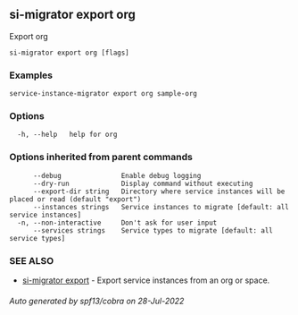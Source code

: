 ## si-migrator export org

Export org

```
si-migrator export org [flags]
```

### Examples

```
service-instance-migrator export org sample-org
```

### Options

```
  -h, --help   help for org
```

### Options inherited from parent commands

```
      --debug               Enable debug logging
      --dry-run             Display command without executing
      --export-dir string   Directory where service instances will be placed or read (default "export")
      --instances strings   Service instances to migrate [default: all service instances]
  -n, --non-interactive     Don't ask for user input
      --services strings    Service types to migrate [default: all service types]
```

### SEE ALSO

* [si-migrator export](si-migrator_export.md)	 - Export service instances from an org or space.

###### Auto generated by spf13/cobra on 28-Jul-2022

